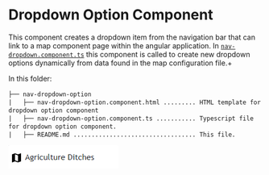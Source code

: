 # Dropdown Option Component #

This component creates a dropdown item from the navigation bar that can link to a map component page within the angular application. In [`nav-dropdown.component.ts`](../nav-dropdown.component.ts) this component is called to create new dropdown options dynamically from data found in the map configuration file.+

In this folder:

```
├── nav-dropdown-option
|   ├── nav-dropdown-option.component.html ......... HTML template for dropdown option component 
|   ├── nav-dropdown-option.component.ts ........... Typescript file for dropdown option component.
|   ├── README.md .................................. This file.
```

![map-dropdown](../../../../../../doc/images/map-dropdown-link.png)

